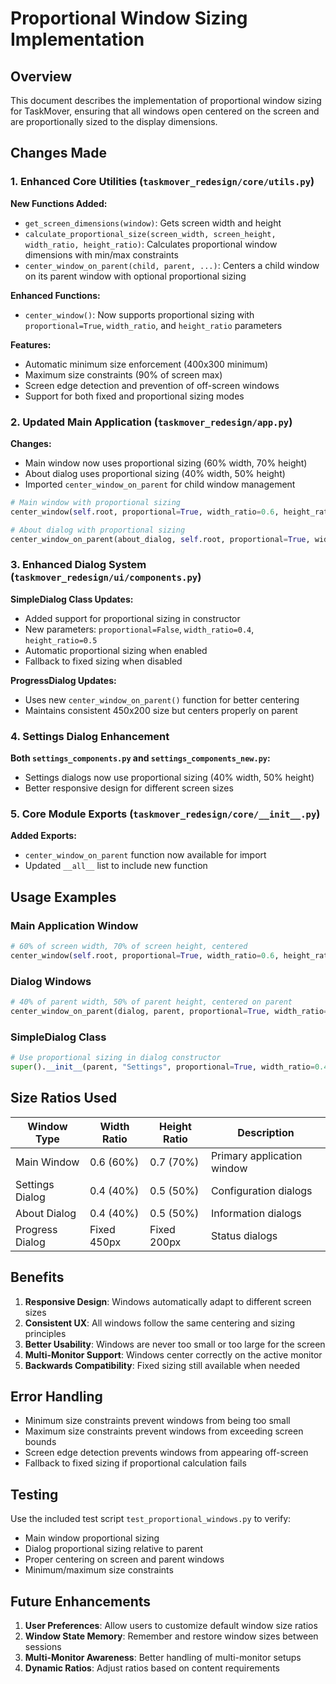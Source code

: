 # Proportional Window Sizing Implementation

## Overview
This document describes the implementation of proportional window sizing for TaskMover, ensuring that all windows open centered on the screen and are proportionally sized to the display dimensions.

## Changes Made

### 1. Enhanced Core Utilities (`taskmover_redesign/core/utils.py`)

**New Functions Added:**

- `get_screen_dimensions(window)`: Gets screen width and height
- `calculate_proportional_size(screen_width, screen_height, width_ratio, height_ratio)`: Calculates proportional window dimensions with min/max constraints
- `center_window_on_parent(child, parent, ...)`: Centers a child window on its parent window with optional proportional sizing

**Enhanced Functions:**

- `center_window()`: Now supports proportional sizing with `proportional=True`, `width_ratio`, and `height_ratio` parameters

**Features:**
- Automatic minimum size enforcement (400x300 minimum)
- Maximum size constraints (90% of screen max)
- Screen edge detection and prevention of off-screen windows
- Support for both fixed and proportional sizing modes

### 2. Updated Main Application (`taskmover_redesign/app.py`)

**Changes:**
- Main window now uses proportional sizing (60% width, 70% height)
- About dialog uses proportional sizing (40% width, 50% height)
- Imported `center_window_on_parent` for child window management

```python
# Main window with proportional sizing
center_window(self.root, proportional=True, width_ratio=0.6, height_ratio=0.7)

# About dialog with proportional sizing
center_window_on_parent(about_dialog, self.root, proportional=True, width_ratio=0.4, height_ratio=0.5)
```

### 3. Enhanced Dialog System (`taskmover_redesign/ui/components.py`)

**SimpleDialog Class Updates:**
- Added support for proportional sizing in constructor
- New parameters: `proportional=False`, `width_ratio=0.4`, `height_ratio=0.5`
- Automatic proportional sizing when enabled
- Fallback to fixed sizing when disabled

**ProgressDialog Updates:**
- Uses new `center_window_on_parent()` function for better centering
- Maintains consistent 450x200 size but centers properly on parent

### 4. Settings Dialog Enhancement

**Both `settings_components.py` and `settings_components_new.py`:**
- Settings dialogs now use proportional sizing (40% width, 50% height)
- Better responsive design for different screen sizes

### 5. Core Module Exports (`taskmover_redesign/core/__init__.py`)

**Added Exports:**
- `center_window_on_parent` function now available for import
- Updated `__all__` list to include new function

## Usage Examples

### Main Application Window
```python
# 60% of screen width, 70% of screen height, centered
center_window(self.root, proportional=True, width_ratio=0.6, height_ratio=0.7)
```

### Dialog Windows
```python
# 40% of parent width, 50% of parent height, centered on parent
center_window_on_parent(dialog, parent, proportional=True, width_ratio=0.4, height_ratio=0.5)
```

### SimpleDialog Class
```python
# Use proportional sizing in dialog constructor
super().__init__(parent, "Settings", proportional=True, width_ratio=0.4, height_ratio=0.5)
```

## Size Ratios Used

| Window Type | Width Ratio | Height Ratio | Description |
|-------------|-------------|--------------|-------------|
| Main Window | 0.6 (60%) | 0.7 (70%) | Primary application window |
| Settings Dialog | 0.4 (40%) | 0.5 (50%) | Configuration dialogs |
| About Dialog | 0.4 (40%) | 0.5 (50%) | Information dialogs |
| Progress Dialog | Fixed 450px | Fixed 200px | Status dialogs |

## Benefits

1. **Responsive Design**: Windows automatically adapt to different screen sizes
2. **Consistent UX**: All windows follow the same centering and sizing principles
3. **Better Usability**: Windows are never too small or too large for the screen
4. **Multi-Monitor Support**: Windows center correctly on the active monitor
5. **Backwards Compatibility**: Fixed sizing still available when needed

## Error Handling

- Minimum size constraints prevent windows from being too small
- Maximum size constraints prevent windows from exceeding screen bounds
- Screen edge detection prevents windows from appearing off-screen
- Fallback to fixed sizing if proportional calculation fails

## Testing

Use the included test script `test_proportional_windows.py` to verify:
- Main window proportional sizing
- Dialog proportional sizing relative to parent
- Proper centering on screen and parent windows
- Minimum/maximum size constraints

## Future Enhancements

1. **User Preferences**: Allow users to customize default window size ratios
2. **Window State Memory**: Remember and restore window sizes between sessions
3. **Multi-Monitor Awareness**: Better handling of multi-monitor setups
4. **Dynamic Ratios**: Adjust ratios based on content requirements
